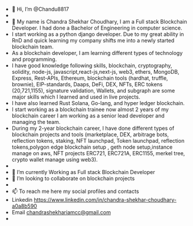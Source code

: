- 👋 Hi, I’m @Chandu8817
- 
- 👀 My name is Chandra Shekhar Choudhary, I am a Full stack Blockchain Developer. I had done a Bachelor of Engineering in computer science.
-  I start working as a python django developer. Due to my great ability in RnD and quick learning my company shifts me into a newly started blockchain team.
-  As a blockchain developer, I am learning different types of technology and programming.
-  I have good knowledge following skills, blockchain, cryptography, solidity, node-js, javascript,react-js,next-js, web3, ethers, MongoDB, Express, Rest-APIs, Ethereum,  blockchain tools (hardhat, truffle, brownie), EIP-standards, Daaps, DeFi, DEX, NFTs, ERC tokens (20,721,1155), signature validation, Wallets, and subgraph are some major skills which I learned and used in live projects.
- I have also learned Rust Solana, Go-lang, and hyper ledger blockchain. 
- I start working as a blockchain trainee now almost 2 years of my blockchain career I am working as a senior lead developer and managing the team.
- During my 2-year blockchain career, I have done different types of blockchain projects and tools (marketplace, DEX, arbitrage bots, reflection tokens, staking, NFT launchpad, Token launchpad, reflection tokens,polygon edge blockchain setup , geth node setup,instance manage on aws, NFT projects ERC721, ERC721A, ERC1155, merkel tree, crypto wallet manage using web3).
- 
- 🌱 I’m currently Working as Full stack Blockchain Developer 
- 💞️ I’m looking to collaborate on blockchain projects
- 
- 📫 To reach me here my social profiles and contacts 
- Linkedin https://www.linkedin.com/in/chandra-shekhar-choudhary-a0a8b590
- Email chandrashekhariamcc@gmail.com
- 

<!---
Chandu8817/Chandu8817 is a ✨ special ✨ repository because its `README.md` (this file) appears on your GitHub profile.
You can click the Preview link to take a look at your changes.
--->
